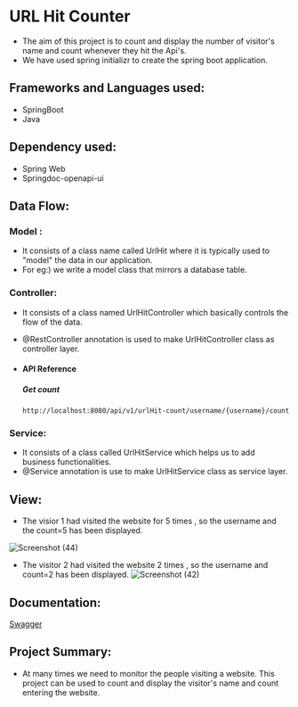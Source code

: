 
# URL Hit Counter


- The aim of this project is  to count and display the number of visitor's name and count whenever they hit the Api's.
- We have used spring initializr to create the spring boot application.



## Frameworks and Languages used:

- SpringBoot
- Java






## Dependency  used:

- Spring Web
- Springdoc-openapi-ui
## Data Flow:

### Model :
- It consists of a class name called UrlHit where it is typically used to "model" the data in our application.
- For eg:) we write a model class that mirrors a database table.

### Controller:

- It consists of a class named UrlHitController which basically controls the flow of the data.
- @RestController annotation is used to make UrlHitController class as controller layer.
- #### API Reference

  ##### Get count

  ```http
  http://localhost:8080/api/v1/urlHit-count/username/{username}/count
  ```

### Service:

- It consists of a class called UrlHitService which helps us to add business functionalities.
- @Service annotation is use to make UrlHitService class as service layer.

## View:

- The visior 1 had visited the website for 5 times , so the username and the count=5 has been displayed.

![Screenshot (44)](https://user-images.githubusercontent.com/112794922/222963321-18201c17-1594-41fd-a1d4-c743f6e93db1.png)

- The visitor 2 had visited the website 2 times , so the username and count=2 has been displayed.
![Screenshot (42)](https://user-images.githubusercontent.com/112794922/222963629-e6f1073c-43c9-4aee-bec4-577d8d68ce02.png)



## Documentation:

[Swagger](https://localhost:8080/swagger-ui.html)


## Project Summary:

- At many times we need to monitor the people visiting a website. This project can be used to count and display the visitor's name and count entering the website.
